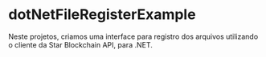 # dotNetFileRegisterExample
Neste projetos, criamos uma interface para registro dos arquivos utilizando o cliente da Star Blockchain API,  para .NET.
